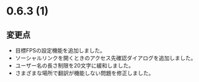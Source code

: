 # 0.6.3 (1)

## 変更点

- 目標FPSの設定機能を追加しました。
- ソーシャルリンクを開くときのアクセス先確認ダイアログを追加しました。
- ユーザー名の長さ制限を20文字に緩和しました。
- さまざまな場所で翻訳が機能しない問題を修正しました。

